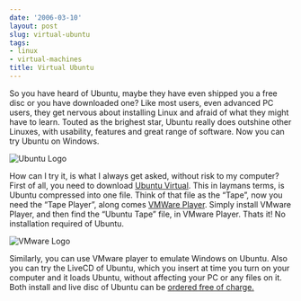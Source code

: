 ```yaml
---
date: '2006-03-10'
layout: post
slug: virtual-ubuntu
tags:
- linux
- virtual-machines
title: Virtual Ubuntu
---
```


So you have heard of Ubuntu, maybe they have even shipped you a free disc or
you have downloaded one? Like most users, even advanced PC users, they get
nervous about installing Linux and afraid of what they might have to learn.
Touted as the brighest star, Ubuntu really does outshine other Linuxes, with
usability, features and great range of software. Now you can try Ubuntu on
Windows.

![Ubuntu Logo](http://www.vmware.com/img/ubuntu.gif)

How can I try it, is what I always get asked, without risk to my computer?
First of all, you need to download [Ubuntu Virtual][UV]. This in laymans
terms, is Ubuntu compressed into one file. Think of that file as the “Tape”,
now you need the “Tape Player”, along comes [VMWare Player][VMP]. Simply
install VMware Player, and then find the “Ubuntu Tape” file, in VMware Player.
Thats it! No installation required of Ubuntu.

![VMware Logo](http://www.vmware.com/img/logo_top.gif)

Similarly, you can use VMware player to emulate Windows on Ubuntu. Also you
can try the LiveCD of Ubuntu, which you insert at time you turn on your
computer and it loads Ubuntu, without affecting your PC or any files on it.
Both install and live disc of Ubuntu can be [ordered free of charge.][Shipit]

[UV]: http://cdimage.ubuntu.com/vmware/Ubuntu-5.10.zip 
[VMP]: http://download3.vmware.com/software/vmplayer/VMware-player-1.0.1-19317.exe
[Shipit]: http://shipit.ubuntu.com/